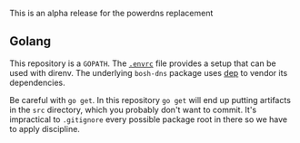 This is an alpha release for the powerdns replacement

## Golang

This repository is a `GOPATH`. The [`.envrc`](.envrc) file provides a setup
that can be used with direnv. The underlying `bosh-dns` package uses
[dep](https://github.com/golang/dep) to vendor its dependencies.

Be careful with `go get`. In this repository `go get` will end up putting
artifacts in the `src` directory, which you probably don't want to commit. It's
impractical to `.gitignore` every possible package root in there so we have to
apply discipline.

